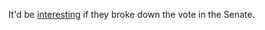 It'd be <a href="https://twitter.com/davewiner/status/1223706740010733570">interesting</a> if they broke down the vote in the Senate.
